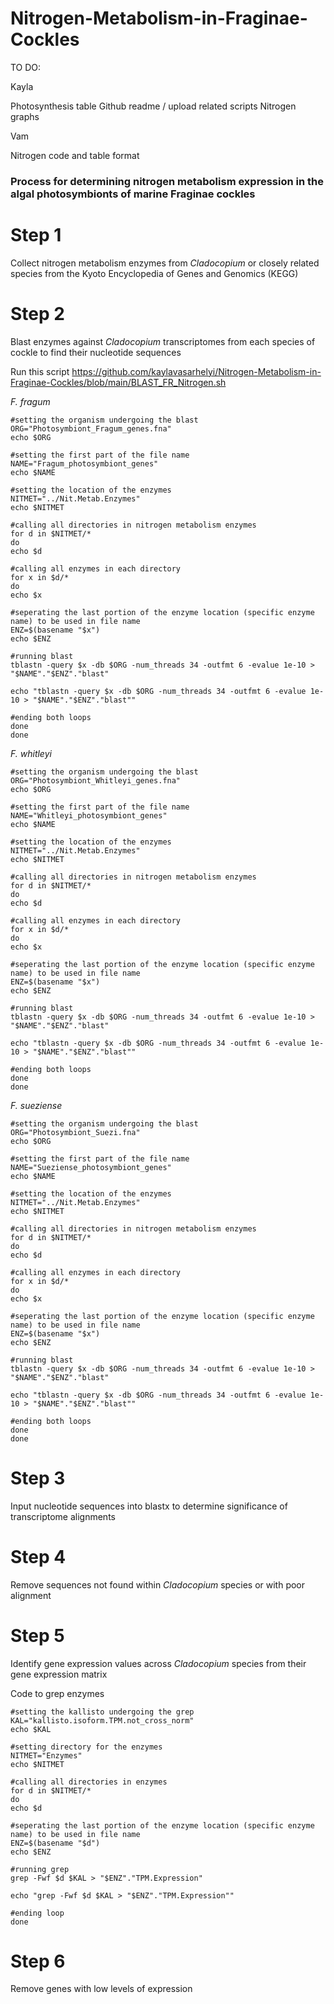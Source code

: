 # Nitrogen-Metabolism-in-Fraginae-Cockles

 
TO DO:

Kayla

Photosynthesis table
Github readme / upload related scripts
Nitrogen graphs

Vam 

Nitrogen code and table format


### Process for determining nitrogen metabolism expression in the algal photosymbionts of marine Fraginae cockles

# Step 1
Collect nitrogen metabolism enzymes from *Cladocopium* or closely related species from the Kyoto Encyclopedia of Genes and Genomics (KEGG)

# Step 2
Blast enzymes against *Cladocopium* transcriptomes from each species of cockle to find their nucleotide sequences

Run this script https://github.com/kaylavasarhelyi/Nitrogen-Metabolism-in-Fraginae-Cockles/blob/main/BLAST_FR_Nitrogen.sh

*F. fragum*
```
#setting the organism undergoing the blast
ORG="Photosymbiont_Fragum_genes.fna"
echo $ORG

#setting the first part of the file name 
NAME="Fragum_photosymbiont_genes"
echo $NAME

#setting the location of the enzymes
NITMET="../Nit.Metab.Enzymes"
echo $NITMET

#calling all directories in nitrogen metabolism enzymes
for d in $NITMET/*
do
echo $d

#calling all enzymes in each directory
for x in $d/*
do
echo $x

#seperating the last portion of the enzyme location (specific enzyme name) to be used in file name
ENZ=$(basename "$x")
echo $ENZ

#running blast
tblastn -query $x -db $ORG -num_threads 34 -outfmt 6 -evalue 1e-10 > "$NAME"."$ENZ"."blast"

echo "tblastn -query $x -db $ORG -num_threads 34 -outfmt 6 -evalue 1e-10 > "$NAME"."$ENZ"."blast""

#ending both loops 
done
done
```

*F. whitleyi*
```
#setting the organism undergoing the blast
ORG="Photosymbiont_Whitleyi_genes.fna"
echo $ORG

#setting the first part of the file name 
NAME="Whitleyi_photosymbiont_genes"
echo $NAME

#setting the location of the enzymes
NITMET="../Nit.Metab.Enzymes"
echo $NITMET

#calling all directories in nitrogen metabolism enzymes
for d in $NITMET/*
do
echo $d

#calling all enzymes in each directory
for x in $d/*
do
echo $x

#seperating the last portion of the enzyme location (specific enzyme name) to be used in file name
ENZ=$(basename "$x")
echo $ENZ

#running blast
tblastn -query $x -db $ORG -num_threads 34 -outfmt 6 -evalue 1e-10 > "$NAME"."$ENZ"."blast"

echo "tblastn -query $x -db $ORG -num_threads 34 -outfmt 6 -evalue 1e-10 > "$NAME"."$ENZ"."blast""

#ending both loops 
done
done
```


*F. sueziense*
```
#setting the organism undergoing the blast
ORG="Photosymbiont_Suezi.fna"
echo $ORG

#setting the first part of the file name 
NAME="Sueziense_photosymbiont_genes"
echo $NAME

#setting the location of the enzymes
NITMET="../Nit.Metab.Enzymes"
echo $NITMET

#calling all directories in nitrogen metabolism enzymes
for d in $NITMET/*
do
echo $d

#calling all enzymes in each directory
for x in $d/*
do
echo $x

#seperating the last portion of the enzyme location (specific enzyme name) to be used in file name
ENZ=$(basename "$x")
echo $ENZ

#running blast
tblastn -query $x -db $ORG -num_threads 34 -outfmt 6 -evalue 1e-10 > "$NAME"."$ENZ"."blast"

echo "tblastn -query $x -db $ORG -num_threads 34 -outfmt 6 -evalue 1e-10 > "$NAME"."$ENZ"."blast""

#ending both loops 
done
done
```

# Step 3
Input nucleotide sequences into blastx to determine significance of transcriptome alignments

# Step 4
Remove sequences not found within *Cladocopium* species or with poor alignment 

# Step 5
Identify gene expression values across *Cladocopium* species from their gene expression matrix 

Code to grep enzymes 
```
#setting the kallisto undergoing the grep
KAL="kallisto.isoform.TPM.not_cross_norm"
echo $KAL

#setting directory for the enzymes
NITMET="Enzymes"
echo $NITMET

#calling all directories in enzymes
for d in $NITMET/*
do
echo $d

#seperating the last portion of the enzyme location (specific enzyme name) to be used in file name
ENZ=$(basename "$d")
echo $ENZ

#running grep
grep -Fwf $d $KAL > "$ENZ"."TPM.Expression"

echo "grep -Fwf $d $KAL > "$ENZ"."TPM.Expression""

#ending loop 
done
```

# Step 6
Remove genes with low levels of expression


